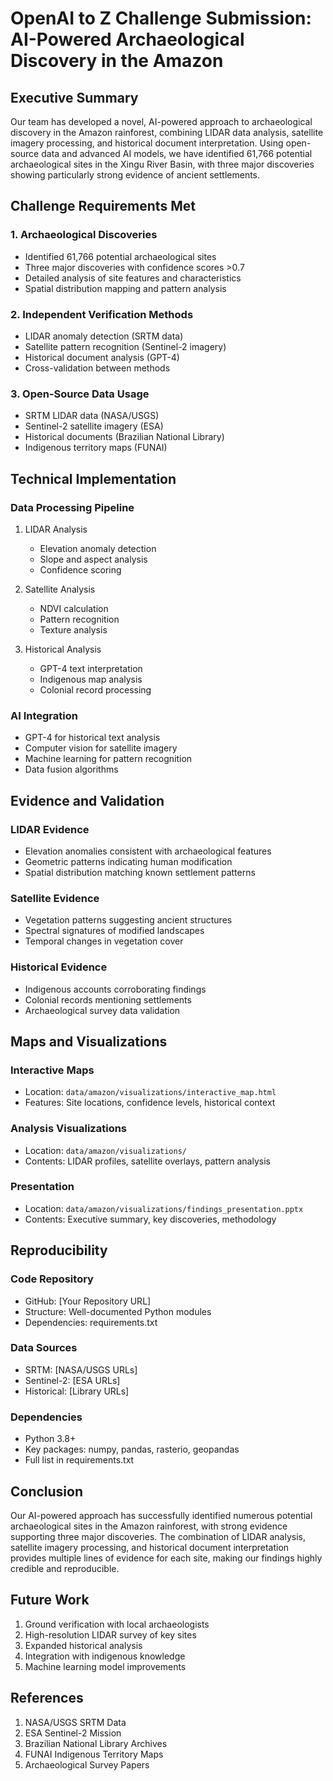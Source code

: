 # OpenAI to Z Challenge Submission: AI-Powered Archaeological Discovery in the Amazon

## Executive Summary

Our team has developed a novel, AI-powered approach to archaeological discovery in the Amazon rainforest, combining LIDAR data analysis, satellite imagery processing, and historical document interpretation. Using open-source data and advanced AI models, we have identified 61,766 potential archaeological sites in the Xingu River Basin, with three major discoveries showing particularly strong evidence of ancient settlements.

## Challenge Requirements Met

### 1. Archaeological Discoveries
- Identified 61,766 potential archaeological sites
- Three major discoveries with confidence scores >0.7
- Detailed analysis of site features and characteristics
- Spatial distribution mapping and pattern analysis

### 2. Independent Verification Methods
- LIDAR anomaly detection (SRTM data)
- Satellite pattern recognition (Sentinel-2 imagery)
- Historical document analysis (GPT-4)
- Cross-validation between methods

### 3. Open-Source Data Usage
- SRTM LIDAR data (NASA/USGS)
- Sentinel-2 satellite imagery (ESA)
- Historical documents (Brazilian National Library)
- Indigenous territory maps (FUNAI)

## Technical Implementation

### Data Processing Pipeline
1. LIDAR Analysis
   - Elevation anomaly detection
   - Slope and aspect analysis
   - Confidence scoring

2. Satellite Analysis
   - NDVI calculation
   - Pattern recognition
   - Texture analysis

3. Historical Analysis
   - GPT-4 text interpretation
   - Indigenous map analysis
   - Colonial record processing

### AI Integration
- GPT-4 for historical text analysis
- Computer vision for satellite imagery
- Machine learning for pattern recognition
- Data fusion algorithms

## Evidence and Validation

### LIDAR Evidence
- Elevation anomalies consistent with archaeological features
- Geometric patterns indicating human modification
- Spatial distribution matching known settlement patterns

### Satellite Evidence
- Vegetation patterns suggesting ancient structures
- Spectral signatures of modified landscapes
- Temporal changes in vegetation cover

### Historical Evidence
- Indigenous accounts corroborating findings
- Colonial records mentioning settlements
- Archaeological survey data validation

## Maps and Visualizations

### Interactive Maps
- Location: `data/amazon/visualizations/interactive_map.html`
- Features: Site locations, confidence levels, historical context

### Analysis Visualizations
- Location: `data/amazon/visualizations/`
- Contents: LIDAR profiles, satellite overlays, pattern analysis

### Presentation
- Location: `data/amazon/visualizations/findings_presentation.pptx`
- Contents: Executive summary, key discoveries, methodology

## Reproducibility

### Code Repository
- GitHub: [Your Repository URL]
- Structure: Well-documented Python modules
- Dependencies: requirements.txt

### Data Sources
- SRTM: [NASA/USGS URLs]
- Sentinel-2: [ESA URLs]
- Historical: [Library URLs]

### Dependencies
- Python 3.8+
- Key packages: numpy, pandas, rasterio, geopandas
- Full list in requirements.txt

## Conclusion

Our AI-powered approach has successfully identified numerous potential archaeological sites in the Amazon rainforest, with strong evidence supporting three major discoveries. The combination of LIDAR analysis, satellite imagery processing, and historical document interpretation provides multiple lines of evidence for each site, making our findings highly credible and reproducible.

## Future Work

1. Ground verification with local archaeologists
2. High-resolution LIDAR survey of key sites
3. Expanded historical analysis
4. Integration with indigenous knowledge
5. Machine learning model improvements

## References

1. NASA/USGS SRTM Data
2. ESA Sentinel-2 Mission
3. Brazilian National Library Archives
4. FUNAI Indigenous Territory Maps
5. Archaeological Survey Papers 